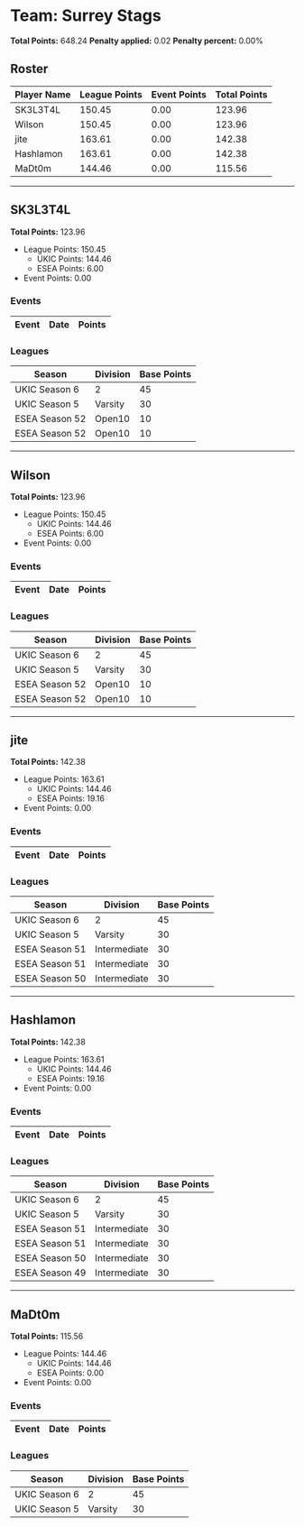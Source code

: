 # Team: Surrey Stags

**Total Points:** 648.24
**Penalty applied:** 0.02
**Penalty percent:** 0.00%

## Roster
| Player Name | League Points | Event Points | Total Points |
|-------------|--------------|--------------|-------------|
| SK3L3T4L | 150.45 | 0.00 | 123.96 |
| Wilson | 150.45 | 0.00 | 123.96 |
| jite | 163.61 | 0.00 | 142.38 |
| Hashlamon | 163.61 | 0.00 | 142.38 |
| MaDt0m | 144.46 | 0.00 | 115.56 |

---

## SK3L3T4L

**Total Points:** 123.96

- League Points: 150.45
  - UKIC Points: 144.46
  - ESEA Points: 6.00
- Event Points: 0.00

### Events
| Event | Date | Points |
|-------|------|--------|
### Leagues
| Season | Division | Base Points |
|--------|----------|-------------|
| UKIC Season 6 | 2 | 45 |
| UKIC Season 5 | Varsity | 30 |
| ESEA Season 52 | Open10 | 10 |
| ESEA Season 52 | Open10 | 10 |
---

## Wilson

**Total Points:** 123.96

- League Points: 150.45
  - UKIC Points: 144.46
  - ESEA Points: 6.00
- Event Points: 0.00

### Events
| Event | Date | Points |
|-------|------|--------|
### Leagues
| Season | Division | Base Points |
|--------|----------|-------------|
| UKIC Season 6 | 2 | 45 |
| UKIC Season 5 | Varsity | 30 |
| ESEA Season 52 | Open10 | 10 |
| ESEA Season 52 | Open10 | 10 |
---

## jite

**Total Points:** 142.38

- League Points: 163.61
  - UKIC Points: 144.46
  - ESEA Points: 19.16
- Event Points: 0.00

### Events
| Event | Date | Points |
|-------|------|--------|
### Leagues
| Season | Division | Base Points |
|--------|----------|-------------|
| UKIC Season 6 | 2 | 45 |
| UKIC Season 5 | Varsity | 30 |
| ESEA Season 51 | Intermediate | 30 |
| ESEA Season 51 | Intermediate | 30 |
| ESEA Season 50 | Intermediate | 30 |
---

## Hashlamon

**Total Points:** 142.38

- League Points: 163.61
  - UKIC Points: 144.46
  - ESEA Points: 19.16
- Event Points: 0.00

### Events
| Event | Date | Points |
|-------|------|--------|
### Leagues
| Season | Division | Base Points |
|--------|----------|-------------|
| UKIC Season 6 | 2 | 45 |
| UKIC Season 5 | Varsity | 30 |
| ESEA Season 51 | Intermediate | 30 |
| ESEA Season 51 | Intermediate | 30 |
| ESEA Season 50 | Intermediate | 30 |
| ESEA Season 49 | Intermediate | 30 |
---

## MaDt0m

**Total Points:** 115.56

- League Points: 144.46
  - UKIC Points: 144.46
  - ESEA Points: 0.00
- Event Points: 0.00

### Events
| Event | Date | Points |
|-------|------|--------|
### Leagues
| Season | Division | Base Points |
|--------|----------|-------------|
| UKIC Season 6 | 2 | 45 |
| UKIC Season 5 | Varsity | 30 |